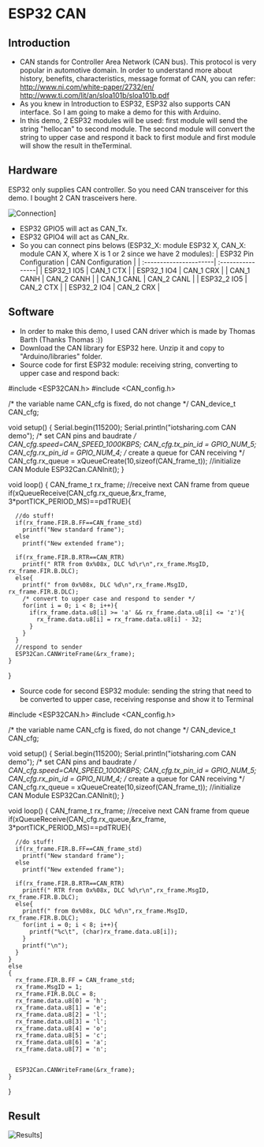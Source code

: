 # ESP32 CAN

## Introduction

- CAN stands for Controller Area Network (CAN bus). This protocol is very popular in automotive domain. In order to understand more about history, benefits, characteristics, message format of CAN, you can refer:
http://www.ni.com/white-paper/2732/en/
http://www.ti.com/lit/an/sloa101b/sloa101b.pdf
- As you knew in Introduction to ESP32, ESP32 also supports CAN interface. So I am going to make a demo for this with Arduino.
- In this demo, 2 ESP32 modules will be used: first module will send the string "hellocan" to second module. The second module will convert the string to upper case and respond it back to first module and first module will show the result in theTerminal.

## Hardware

 ESP32 only supplies CAN controller. So you need CAN transceiver for this demo. I bought 2 CAN trasceivers here.
 
 ![Connection](https://1.bp.blogspot.com/-nuM3-7ENLbE/WaqHAVw-vjI/AAAAAAAAEPk/HsVOT7jnwdkSv9iFcQOgCIfjSmYJ3xuQQCEwYBhgL/s320/esp32_CAN_1.jpg)]
 
 
 - ESP32 GPIO5 will act as CAN_Tx.
- ESP32 GPIO4 will act as CAN_Rx.
- So you can connect pins belows (ESP32_X: module ESP32 X, CAN_X: module CAN X, where X is 1 or 2 since we have 2 modules):
| ESP32 Pin Configuration | CAN Configuration |
| :----------------------| :----------------|
| ESP32_1 IO5 | CAN_1 CTX | 
| ESP32_1 IO4 | CAN_1 CRX |
| CAN_1 CANH | CAN_2 CANH |
| CAN_1 CANL | CAN_2 CANL |
| ESP32_2 IO5 | CAN_2 CTX |
| ESP32_2 IO4 | CAN_2 CRX |


## Software

- In order to make this demo, I used CAN driver which is made by Thomas Barth (Thanks Thomas :))
- Download the CAN library for ESP32 here. Unzip it and copy to "Arduino/libraries" folder.
- Source code for first ESP32 module: receiving string, converting to upper case and respond back:

#include <ESP32CAN.h>
#include <CAN_config.h>

/* the variable name CAN_cfg is fixed, do not change */
CAN_device_t CAN_cfg;

void setup() {
    Serial.begin(115200);
    Serial.println("iotsharing.com CAN demo");
    /* set CAN pins and baudrate */
    CAN_cfg.speed=CAN_SPEED_1000KBPS;
    CAN_cfg.tx_pin_id = GPIO_NUM_5;
    CAN_cfg.rx_pin_id = GPIO_NUM_4;
    /* create a queue for CAN receiving */
    CAN_cfg.rx_queue = xQueueCreate(10,sizeof(CAN_frame_t));
    //initialize CAN Module
    ESP32Can.CANInit();
}

void loop() {
    CAN_frame_t rx_frame;
    //receive next CAN frame from queue
    if(xQueueReceive(CAN_cfg.rx_queue,&rx_frame, 3*portTICK_PERIOD_MS)==pdTRUE){

      //do stuff!
      if(rx_frame.FIR.B.FF==CAN_frame_std)
        printf("New standard frame");
      else
        printf("New extended frame");

      if(rx_frame.FIR.B.RTR==CAN_RTR)
        printf(" RTR from 0x%08x, DLC %d\r\n",rx_frame.MsgID,  rx_frame.FIR.B.DLC);
      else{
        printf(" from 0x%08x, DLC %d\n",rx_frame.MsgID,  rx_frame.FIR.B.DLC);
        /* convert to upper case and respond to sender */
        for(int i = 0; i < 8; i++){
          if(rx_frame.data.u8[i] >= 'a' && rx_frame.data.u8[i] <= 'z'){
            rx_frame.data.u8[i] = rx_frame.data.u8[i] - 32;
          }
        }
      }
      //respond to sender
      ESP32Can.CANWriteFrame(&rx_frame);
    }
}


- Source code for second ESP32 module: sending the string that need to be converted to upper case, receiving response and show it to Terminal

#include <ESP32CAN.h>
#include <CAN_config.h>

/* the variable name CAN_cfg is fixed, do not change */
CAN_device_t CAN_cfg;

void setup() {
    Serial.begin(115200);
    Serial.println("iotsharing.com CAN demo");
    /* set CAN pins and baudrate */
    CAN_cfg.speed=CAN_SPEED_1000KBPS;
    CAN_cfg.tx_pin_id = GPIO_NUM_5;
    CAN_cfg.rx_pin_id = GPIO_NUM_4;
    /* create a queue for CAN receiving */
    CAN_cfg.rx_queue = xQueueCreate(10,sizeof(CAN_frame_t));
    //initialize CAN Module
    ESP32Can.CANInit();
}

void loop() {
    CAN_frame_t rx_frame;
    //receive next CAN frame from queue
    if(xQueueReceive(CAN_cfg.rx_queue,&rx_frame, 3*portTICK_PERIOD_MS)==pdTRUE){

      //do stuff!
      if(rx_frame.FIR.B.FF==CAN_frame_std)
        printf("New standard frame");
      else
        printf("New extended frame");

      if(rx_frame.FIR.B.RTR==CAN_RTR)
        printf(" RTR from 0x%08x, DLC %d\r\n",rx_frame.MsgID,  rx_frame.FIR.B.DLC);
      else{
        printf(" from 0x%08x, DLC %d\n",rx_frame.MsgID,  rx_frame.FIR.B.DLC);
        for(int i = 0; i < 8; i++){
          printf("%c\t", (char)rx_frame.data.u8[i]);
        }
        printf("\n");
      }
    }
    else
    {
      rx_frame.FIR.B.FF = CAN_frame_std;
      rx_frame.MsgID = 1;
      rx_frame.FIR.B.DLC = 8;
      rx_frame.data.u8[0] = 'h';
      rx_frame.data.u8[1] = 'e';
      rx_frame.data.u8[2] = 'l';
      rx_frame.data.u8[3] = 'l';
      rx_frame.data.u8[4] = 'o';
      rx_frame.data.u8[5] = 'c';
      rx_frame.data.u8[6] = 'a';
      rx_frame.data.u8[7] = 'n';

      
      ESP32Can.CANWriteFrame(&rx_frame);
    }
}

## Result

![Results](https://1.bp.blogspot.com/-aoKC-qLvmxA/WaqHBfTtfCI/AAAAAAAAEPo/Rj9ecF_g1msfqKJeYWiQnZs-um-p3ReuQCLcBGAs/s640/esp32_CAN.png)]
